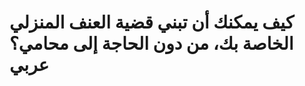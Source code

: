 <h1>كيف يمكنك أن تبني قضية العنف المنزلي الخاصة بك، من دون الحاجة إلى محامي؟<br /><span>عربي</span></h1>